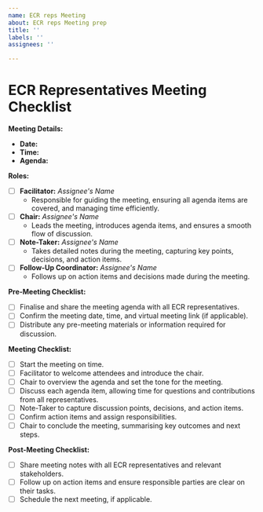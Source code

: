 ```yaml
---
name: ECR reps Meeting
about: ECR reps Meeting prep
title: ''
labels: ''
assignees: ''

---
```


# ECR Representatives Meeting Checklist

**Meeting Details:**
- **Date:**
- **Time:**
- **Agenda:**

**Roles:**
- [ ] **Facilitator:** _Assignee's Name_
  - Responsible for guiding the meeting, ensuring all agenda items are covered, and managing time efficiently.
- [ ] **Chair:** _Assignee's Name_
  - Leads the meeting, introduces agenda items, and ensures a smooth flow of discussion.
- [ ] **Note-Taker:** _Assignee's Name_
  - Takes detailed notes during the meeting, capturing key points, decisions, and action items.
- [ ] **Follow-Up Coordinator:** _Assignee's Name_
  - Follows up on action items and decisions made during the meeting.

**Pre-Meeting Checklist:**
- [ ] Finalise and share the meeting agenda with all ECR representatives.
- [ ] Confirm the meeting date, time, and virtual meeting link (if applicable).
- [ ] Distribute any pre-meeting materials or information required for discussion.

**Meeting Checklist:**
- [ ] Start the meeting on time.
- [ ] Facilitator to welcome attendees and introduce the chair.
- [ ] Chair to overview the agenda and set the tone for the meeting.
- [ ] Discuss each agenda item, allowing time for questions and contributions from all representatives.
- [ ] Note-Taker to capture discussion points, decisions, and action items.
- [ ] Confirm action items and assign responsibilities.
- [ ] Chair to conclude the meeting, summarising key outcomes and next steps.

**Post-Meeting Checklist:**
- [ ] Share meeting notes with all ECR representatives and relevant stakeholders.
- [ ] Follow up on action items and ensure responsible parties are clear on their tasks.
- [ ] Schedule the next meeting, if applicable.

